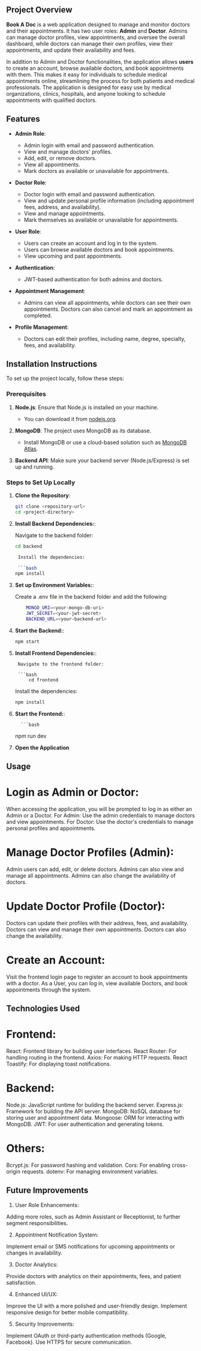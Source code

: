## Project Overview

**Book A Doc** is a web application designed to manage and monitor doctors and their appointments. It has two user roles: **Admin** and **Doctor**. Admins can manage doctor profiles, view appointments, and oversee the overall dashboard, while doctors can manage their own profiles, view their appointments, and update their availability and fees.

In addition to Admin and Doctor functionalities, the application allows **users** to create an account, browse available doctors, and book appointments with them. This makes it easy for individuals to schedule medical appointments online, streamlining the process for both patients and medical professionals. The application is designed for easy use by medical organizations, clinics, hospitals, and anyone looking to schedule appointments with qualified doctors.


## Features

- **Admin Role**:
  - Admin login with email and password authentication.
  - View and manage doctors' profiles.
  - Add, edit, or remove doctors.
  - View all appointments.
  - Mark doctors as available or unavailable for appointments.
  
- **Doctor Role**:
  - Doctor login with email and password authentication.
  - View and update personal profile information (including appointment fees, address, and availability).
  - View and manage appointments.
  - Mark themselves as available or unavailable for appointments.

- **User Role**:
  - Users can create an account and log in to the system.
  - Users can browse available doctors and book appointments.
  - View upcoming and past appointments.

- **Authentication**:
  - JWT-based authentication for both admins and doctors.
  
- **Appointment Management**:
  - Admins can view all appointments, while doctors can see their own appointments. Doctors can also cancel and mark an appointment as completed.
  
- **Profile Management**:
  - Doctors can edit their profiles, including name, degree, specialty, fees, and availability.

## Installation Instructions

To set up the project locally, follow these steps:

### Prerequisites

1. **Node.js**: Ensure that Node.js is installed on your machine.
   - You can download it from [nodejs.org](https://nodejs.org/).
   
2. **MongoDB**: The project uses MongoDB as its database.
   - Install MongoDB or use a cloud-based solution such as [MongoDB Atlas](https://www.mongodb.com/cloud/atlas).

3. **Backend API**: Make sure your backend server (Node.js/Express) is set up and running.

### Steps to Set Up Locally

1. **Clone the Repository**:
   ```bash
   git clone <repository-url>
   cd <project-directory>

2. **Install Backend Dependencies:**:
   
   Navigate to the backend folder:
   
   ```bash
   cd backend

    Install the dependencies:

    ```bash
   npm install

3. **Set up Environment Variables:**:

    Create a .env file in the backend folder and add the following:

    ```bash
        MONGO_URI=<your-mongo-db-uri>
        JWT_SECRET=<your-jwt-secret>
        BACKEND_URL=<your-backend-url>


4. **Start the Backend:**:

    ```bash
    npm start

5. **Install Frontend Dependencies:**:

        Navigate to the frontend folder:

        ```bash
            cd frontend

    Install the dependencies:

    ```bash
   npm install

6. **Start the Frontend:**:

         ```bash
   npm run dev

7. **Open the Application**


## Usage
# Login as Admin or Doctor:

When accessing the application, you will be prompted to log in as either an Admin or a Doctor.
For Admin: Use the admin credentials to manage doctors and view appointments.
For Doctor: Use the doctor's credentials to manage personal profiles and appointments.

# Manage Doctor Profiles (Admin):

Admin users can add, edit, or delete doctors.
Admins can also view and manage all appointments.
Admins can also change the availability of doctors.

# Update Doctor Profile (Doctor):

Doctors can update their profiles with their address, fees, and availability.
Doctors can view and manage their own appointments.
Doctors can also change the availability.

# Create an Account:

Visit the frontend login page to register an account to book appointments with a doctor. As a User, you can log in, view available Doctors, and book appointments through the system.


## Technologies Used

# Frontend:
React: Frontend library for building user interfaces.
React Router: For handling routing in the frontend.
Axios: For making HTTP requests.
React Toastify: For displaying toast notifications.

# Backend:

Node.js: JavaScript runtime for building the backend server.
Express.js: Framework for building the API server.
MongoDB: NoSQL database for storing user and appointment data.
Mongoose: ORM for interacting with MongoDB.
JWT: For user authentication and generating tokens.

# Others:

Bcrypt.js: For password hashing and validation.
Cors: For enabling cross-origin requests.
dotenv: For managing environment variables.

## Future Improvements

1. User Role Enhancements:

Adding more roles, such as Admin Assistant or Receptionist, to further segment responsibilities.

2. Appointment Notification System:

Implement email or SMS notifications for upcoming appointments or changes in availability.

3. Doctor Analytics:

Provide doctors with analytics on their appointments, fees, and patient satisfaction.

4. Enhanced UI/UX:

Improve the UI with a more polished and user-friendly design.
Implement responsive design for better mobile compatibility.

5. Security Improvements:

Implement OAuth or third-party authentication methods (Google, Facebook).
Use HTTPS for secure communication.

